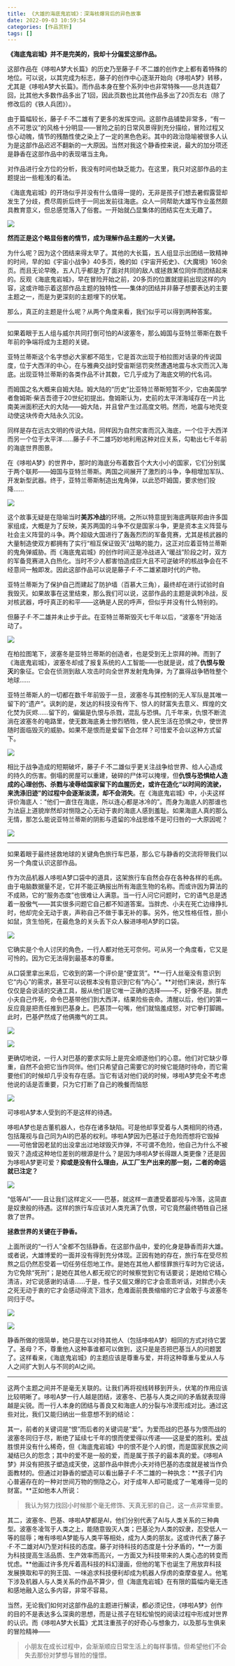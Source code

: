 ```yaml
---
title: 《大雄的海底鬼岩城》：深海核爆背后的异色故事
date: 2022-09-03 10:59:54
categories: [作品赏析]
tags: []
---
```



**《海底鬼岩城》并不是完美的，我却十分偏爱这部作品。**

这部作品在《哆啦A梦大长篇》的历史乃至藤子·F·不二雄的创作史上都有着特殊的地位。可以说，以其完成为标志，藤子的创作中心逐渐开始向《哆啦A梦》转移，尤其是《哆啦A梦大长篇》。而作品本身在整个系列中也非常特殊——总共连载7回，比其他大多数作品多出了1回，因此页数也比其他作品多出了20页左右（除了修改后的《铁人兵团》）。

由于篇幅较长，藤子·F·不二雄有了更多的发挥空间。这部作品铺垫非常多，“有一点不可思议”的风格十分明显——冒险之前的日常风景得到充分描绘，冒险过程又惊心动魄，情节的残酷性使之染上了一定的黑色色彩。其中的政治隐喻被很多人认为是这部作品迟迟不翻新的一大原因。当然对我这个静香控来说，最大的加分项还是静香在这部作品中的表现堪当主角。

对作品进行全方位的分析，我没有时间也缺乏能力。在这里，我只对这部作品的主题提出一些粗浅的看法。

《海底鬼岩城》的开场似乎并没有什么值得一提的，无非是孩子们想去暑假露营却发生了分歧，费尽周折后终于一同出发前往海底。众人一同帮助大雄写作业虽然颇具教育意义，但总感觉落入了俗套。一开始就凸显集体的团结实在太无趣了。  

![](https://picx.zhimg.com/80/v2-cd94b7b621ac494629f3031509c00642_1440w.jpg?source=c8b7c179)

  

**然而正是这个略显俗套的情节，成为理解作品主题的一大关键。**

为什么呢？因为这个团结来得太早了。其他的大长篇，五人组显示出团结一致精神的时间，早的如《宇宙小战争》40多页，晚的如《宇宙开拓史》、《大魔境》160余页。而且无论早晚，五人几乎都是为了面对共同的敌人或拯救某位同伴而团结起来的。反观《海底鬼岩城》，早在冒险开始之前，20多页的位置就提前出现这样的内容，这或许暗示着这部作品主题的独特性——集体的团结并非藤子想要表达的主要主题之一，而是为更深刻的主题埋下的伏笔。

那么，真正的主题是什么呢？从两个角度来看，我们似乎可以得到两种答案。

---

如果着眼于五人组与威尔共同打倒可怕的AI波塞冬，那么姆国与亚特兰蒂斯在数千年前的争端将成为主题的关键。

亚特兰蒂斯这个名字想必大家都不陌生，它是首次出现于柏拉图对话录的传说国度，位于大西洋的中心，在与雅典交战时受宙斯惩罚突然遭遇地震与水灾而沉入海底。出现亚特兰蒂斯的各类作品不计其数，它几乎成为了海底文明的代名词。

而姆国之名大概来自姆大陆。姆大陆的“历史”比亚特兰蒂斯短暂不少，它由美国学者詹姆斯·柴吉吾德于20世纪初提出。詹姆斯认为，史前的太平洋海域存在一片比南美洲面积还大的大陆——姆大陆，并且曾产生过高度文明。然而，地震与地壳变动使这块传奇大陆永久沉没。

同样是存在远古文明的传说大陆，同样因为自然灾害而沉入海底，一个位于大西洋而另一个位于太平洋……藤子·F·不二雄巧妙地利用这种对应关系，勾勒出七千年前的海底世界图景。

在《哆啦A梦》的世界中，那时的海底分布着数百个大大小小的国家，它们分别属于两个联邦——姆国与亚特兰蒂斯。两国之间展开了激烈的斗争，争相增加军队、开发新型武器。终于，亚特兰蒂斯制造出鬼角弹，以此恐吓姆国，要求他们投降……

![](https://pic3.zhimg.com/80/v2-f9c66fea926e49b2c00ee078c0e70232_1440w.jpg?source=c8b7c179)

这个故事无疑是在隐喻当时**美苏冷战**的环境。之所以特意提到海底两联邦由许多国家组成，大概是为了反映，美苏两国的斗争不仅是国家斗争，更是资本主义阵营与社会主义阵营的斗争。两个超级大国进行了轰轰烈烈的军备竞赛，尤其是核武器的大量制造使双方都拥有了实行“相互保证毁灭”战略的能力，这正对应着亚特兰蒂斯的鬼角弹威胁。而《海底鬼岩城》的创作时间正是冷战进入“暖战”阶段之时，双方的军备竞赛进入白热化。当时不少人都害怕造成巨大且不可逆破坏的核战争会在不经意间一触即发。因此这部作品可以说是藤子·F·不二雄紧跟时代的产物。

亚特兰蒂斯为了保护自己而建起了防护墙（百慕大三角），最终却在进行试验时自我毁灭。如果故事在这里结束，那么我们可以说，这部作品的主题是讽刺冷战，反对核武器，呼吁真正的和平——这确是人民的呼声，但似乎并没有什么特别的。

但藤子·F·不二雄并未止步于此。在亚特兰蒂斯毁灭七千年以后，“波塞冬”开始活动了。

![](https://picx.zhimg.com/80/v2-9211efceccb8aa7ed8865cccf561a7b6_1440w.jpg?source=c8b7c179)

在柏拉图笔下，波塞冬是亚特兰蒂斯的创造者，也是受到无上崇拜的神。而到了《海底鬼岩城》，波塞冬却成了报复系统的人工智能——也就是说，成了**仇恨与毁灭**的象征。它会在侦测到敌人攻击时向全世界发射鬼角弹，为了赢得战争牺牲整个地球……

亚特兰蒂斯人的一切都在数千年前毁于一旦，波塞冬与其控制的无人军队是其唯一留下的“遗产”。讽刺的是，发达的科技没有传下、惊人的财富失去意义、辉煌的文化焚为灰烬……留下的，偏偏是仇恨与杀戮，混乱与恐惧。几千年来，仇恨不断流淌在波塞冬的电路里，使无数海底勇士惨烈牺牲，使人民生活在恐惧之中，使世界随时面临毁灭的威胁。如果不是恨而是爱留下会怎样？可惜爱不会以这种方式留下。

![](https://pic4.zhimg.com/80/v2-b5fc1e6767e81824186b273185167eeb_1440w.jpg?source=c8b7c179)

相比于战争造成的短期破坏，藤子·F·不二雄似乎更关注战争给世界、给人心造成的持久的伤害。倒塌的房屋可以重建，破碎的尸体可以掩埋，但**仇恨与恐惧给人造成的心理创伤、杀戮与凌辱给国家留下的血腥历史，或许在造化“以时间的流驶，来洗涤旧迹”的过程中会逐渐淡漠，却不会消失**。在《海底鬼岩城》中，小夫这样评价海底人：“他们一直住在海底，所以连心都是冰冷的”。而身为海底人的那谁也为法庭上道貌岸然却对恻隐之心无动于衷的海底人感到羞耻。如果海底人真的那么无情，那怎么能说亚特兰蒂斯的阴影与遗留的冷战思维不是可归咎的一大原因呢？

![](https://pic1.zhimg.com/80/v2-21cafeb4224e5d21be9012217dc5b9fd_1440w.jpg?source=c8b7c179)

---

如果着眼于最终拯救地球的关键角色旅行车巴基，那么它与静香的交流将带我们以另一个角度认识这部作品。

作为次品机器人哆啦A梦口袋中的道具，这架旅行车自然会存在各种各样的毛病。由于电脑数据量不足，它并不能正确报出所有海底生物的名称。而或许因为算法的不成熟，它的“服务态度”也很难让人满意。当一行人问它问题时，它的语气总是透着一股傲气——其实很多问题它自己都不知道答案。当胖虎、小夫在死亡边缘挣扎时，他却完全无动于衷，声称自己不做于事无补的事。另外，他又性格任性，胆小如鼠，贪生怕死，在最危急的关头丢下众人躲进哆啦A梦的口袋。

![](https://pic1.zhimg.com/80/v2-39a23720c91814b465de73dbf374ff8e_1440w.jpg?source=c8b7c179)

它确实是个令人讨厌的角色，一行人都对他无可奈何。可从另一个角度看，它又是可怜的。因为它无法得到最基本的尊重。

从口袋里拿出来后，它收到的第一个评价是“便宜货”。**一行人丝毫没有意识到它“内心”的需求，甚至可以说根本没有意识到它有“内心”。**对他们来说，旅行车仅仅是会说话的交通工具，服从他们是它唯一正确的选择——不，好像不是。胖虎小夫自己作死，命令巴基带他们到大西洋，结果险些丧命。清醒以后，他们的第一反应竟是把责任推到巴基身上。巴基顶一句嘴，他们就恼羞成怒，对它拳打脚踢。此时，巴基俨然成了他俩撒气的工具。

![](https://pic2.zhimg.com/80/v2-535144d238e7e78b15ededaf79bf3908_1440w.jpg?source=c8b7c179)

![](https://picx.zhimg.com/80/v2-56afa5a46f1a1e6605551cc17e6fea1f_1440w.jpg?source=c8b7c179)

更确切地说，一行人对巴基的要求实际上是完全顺遂他们的心意。他们对它缺少尊重，自然不会把它当作同伴。他们只希望自己需要它的时候它能随时待命，而它需要他们的时候却几乎没有存在感。当它有话对他们说的时候，哆啦A梦完全不考虑他说的话是否重要，只为它打断了自己的晚餐而恼怒

![](https://picx.zhimg.com/80/v2-40ed2f47d76cda320ccd6939a85280e3_1440w.jpg?source=c8b7c179)

可哆啦A梦本人受到的不是这样的待遇。

哆啦A梦也是古董机器人，也存在诸多缺陷。可是他却享受着与人类相同的待遇，包括蔑视与自己同为AI的巴基的权利。哆啦A梦因为巴基过于危险而想将它毁掉——可他曾因老鼠的出没拿出过地球毁灭炸弹，不可谓不危险，他自己为什么不被毁灭？造成这种地位差别的根源是什么？是因为哆啦A梦长得跟人类更像？还是因为哆啦A梦更可爱？**抑或是没有什么理由，从工厂生产出来的那一刻，二者的命运就已注定？**  

![](https://pica.zhimg.com/80/v2-61ab0792fd308e5ae31d335f0985b711_1440w.jpg?source=c8b7c179)

“低等AI”——且让我们这样定义——巴基，就这样一直遭受着鄙视与冷落，这简直是奴隶般的待遇。这样的旅行车应该对人类充满了仇恨，可它竟然最终牺牲自己拯救了世界。

**拯救世界的关键在于静香。**

上面所说的“一行人”全都不包括静香。在这部作品中，爱的化身是静香而非大雄。或者说，大雄博爱的一面并没有得到充分体现。正因有她的存在，旅行车在受尽煎熬之后仍然忍受着一切任劳任怨地工作。是她在其他人都怪罪旅行车时为它说话，为它免除“死刑”；是她在其他人都无视它的时候察觉到它有话要说；是她给它精心清洁，对它说感谢的话语……于是，性子又倔又爆的它才会乖乖听话，对胖虎小夫之死无动于衷的它才会感动得流下泪水，危难面前畏畏缩缩的它才会敢于与波塞冬同归于尽。

![](https://pic1.zhimg.com/80/v2-c1fdd6e3b539a861a77a29fc402cb767_1440w.jpg?source=c8b7c179)

![](https://pic4.zhimg.com/80/v2-36d01e41b8eaccd8e2d8172ed62bfd6a_1440w.jpg?source=c8b7c179)

静香所做的很简单，她只是在以对待其他人（包括哆啦A梦）相同的方式对待它罢了。圣母？不，尊重他人这种事谁都可以做到，这只是是否把巴基当人的问题罢了。这样看来，《海底鬼岩城》的主题应该是尊重与爱，并将这种尊重与爱从人与人之间扩大到人与不同的AI之间。

---

这两个主题之间并不是毫无关联的。让我们再将视线转移到开头，伏笔的作用应该比较明晰了。哆啦A梦一行人越是团结，波塞冬、巴基与人类之间的矛盾就表现得越是尖锐。而一行人本身的团结与善良又和海底人的分裂与冷漠形成对比。通过这些对比，我们又能归纳出一些意想不到的结论：

其一，前者的关键词是“恨”而后者的关键词是“爱”。为爱而战的巴基与为恨而战的波塞冬同归于尽，断绝了延续七千年的恨而使爱得以传递——这是爱的胜利。爱战胜恨并没有什么稀奇，但《海底鬼岩城》中的恨不是个人的恨，而是国家民族之间凝结已久的怨念；其中的爱不是一般的爱，而是属于孩子的最本真的爱。《哆啦A梦》并没有把孩子塑造成天使，这部作品中胖虎小夫对待巴基的态度就是被当作负面教材的。但通过对静香的塑造可以看出藤子·F·不二雄的一种执念：**孩子们内心普遍存在的一种对世间万物的恻隐之心，对于成年人却可能成了一笔难得一见的财富。**正如他本人所说：

> 我认为努力找回小时候那个毫无修饰、天真无邪的自己，这一点非常重要。

其二，波塞冬、巴基、哆啦A梦都是AI，他们分别代表了AI与人类关系的三种典型。波塞冬凌驾于人类之上，能随意毁灭人类；巴基沦为人类的奴隶，忍受低人一等的屈辱；唯有哆啦A梦能与人类平等相处，成为人类的朋友。这或许代表了藤子·F·不二雄对AI乃至对科技的态度。藤子对待科技的态度是十分矛盾的，**一方面为科技提高生活品质、生产效率而高兴，一方面又为科技带来的人类心态的转变而忧虑。**他画过许多充斥着高科技的科幻漫画，但他的笔下也诞生了用放弃科技发展换取和平的狗王国、一味追求科技便利却成为机器人俘虏的查摩查星人。他笔下涉及机器人与人类关系的作品不算少，但《海底鬼岩城》在有限的篇幅内毫无违和感地融入这么多内容，非常不容易。  

当然，无论我们如何对这部作品的主题进行解读，都必须记住，《哆啦A梦》创作的目的不是表达多么深奥的思想，而是让孩子在轻松愉悦的阅读过程中形成对世界的认识。而《哆啦A梦大长篇》尤其注重孩子的好奇心与想象力，以及那与生俱来的冒险精神——

> 小朋友在成长过程中，会渐渐顺应日常生活上的每样事情。但希望他们不会失去那份对梦想与冒险的憧憬。